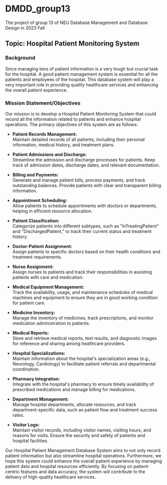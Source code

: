 # DMDD_group13
The project of group 13 of NEU Database Management and Database Design in 2023 Fall

## Topic: Hospital Patient Monitoring System

### Background

Since managing tons of patient information is a very tough but crucial task for the hospital. A good patient management system is essential for all the patients and employees of the hospital. This database system will play a very important role in providing quality healthcare services and enhancing the overall patient experience.


### Mission Statement/Objectives

Our mission is to develop a Hospital Patient Monitoring System that could record all the information related to patients and enhance hospital operations. The primary objectives of this system are as follows:

- 	**Patient Records Management:**
    <br>Maintain detailed records of all patients, including their personal information, medical history, and treatment plans.

- 	**Patient Admissions and Discharge:**
    <br>Streamline the admission and discharge processes for patients. Keep track of admission dates, discharge dates, and relevant documentation.

- 	**Billing and Payments:**
    <br>Generate and manage patient bills, process payments, and track outstanding balances. Provide patients with clear and transparent billing information.

- 	**Appointment Scheduling:**
    <br>Allow patients to schedule appointments with doctors or departments, helping in efficient resource allocation.

- 	**Patient Classification:**
    <br>Categorize patients into different subtypes, such as "InTreatingPatient" and "DischargedPatient," to track their current status and treatment history.

- 	**Doctor-Patient Assignment:**
    <br>Assign patients to specific doctors based on their health conditions and treatment requirements.

- 	**Nurse Assignment:**
    <br>Assign nurses to patients and track their responsibilities in assisting patients with care and medication.

- 	**Medical Equipment Management:**
    <br>Track the availability, usage, and maintenance schedules of medical machines and equipment to ensure they are in good working condition for patient care.

- 	**Medicine Inventory:**
    <br>Manage the inventory of medicines, track prescriptions, and monitor medication administration to patients.

- 	**Medical Reports:**
    <br>Store and retrieve medical reports, test results, and diagnostic images for reference and sharing among healthcare providers.

- 	**Hospital Specializations:**
    <br>Maintain information about the hospital's specialization areas (e.g., Neurology, Cardiology) to facilitate patient referrals and departmental coordination.

- 	**Pharmacy Integration:**
    <br>Integrate with the hospital's pharmacy to ensure timely availability of prescribed medications and manage billing for medications.

- 	**Department Management:**
    <br>Manage hospital departments, allocate resources, and track department-specific data, such as patient flow and treatment success rates.

- 	**Visitor Logs:**
    <br>Maintain visitor records, including visitor names, visiting hours, and reasons for visits. Ensure the security and safety of patients and hospital facilities.

Our Hospital Patient Management Database System aims to not only record patient information but also streamline hospital operations. Furthermore, we hope this system could enhance the overall patient experience by managing patient data and hospital resources efficiently. By focusing on patient-centric features and data accuracy, the system will contribute to the delivery of high-quality healthcare services.


